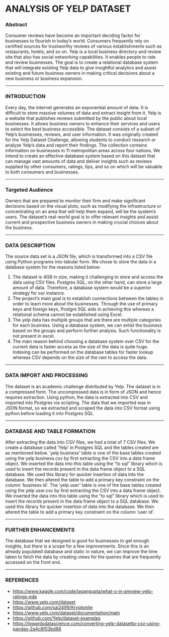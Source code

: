 # ANALYSIS OF YELP DATASET

### Abstract
Consumer reviews have become an important deciding factor for businesses to flourish in today’s world. Consumers frequently rely on certified sources for trustworthy 
reviews of various establishments such as restaurants, hotels, and so on. Yelp is a local business directory and review site that also has social networking capabilities. It 
enables people to rate and review businesses. The goal is to create a relational database system that will integrate existing Yelp data to give insightful analytics and assist
existing and future business owners in making critical decisions about a new business or business expansion.

---
### INTRODUCTION
Every day, the internet generates an exponential amount of data. It is difficult to store massive volumes of data and extract insight from it. Yelp is a website that publishes
reviews submitted by the public about local businesses. It allows business owners to enhance their services and users to select the best business accessible. The dataset consists
of a subset of Yelp’s businesses, reviews, and user information. It was originally created for the Yelp Dataset Challenge, allowing students to conduct research or analyze Yelp’s
data and report their findings. The collection contains information on businesses in 11 metropolitan areas across four nations. We intend to create an effective database system
based on this dataset that can manage vast amounts of data and deliver insights such as reviews supplied by other consumers, ratings, tips, and so on which will be valuable to 
both consumers and businesses.

---
### Targeted Audience

Owners that are prepared to monitor their firm and make significant decisions based on the visual plots, such as modifying the infrastructure or concentrating on an area that
will help them expand, will be the system’s users. The dataset’s real-world goal is to offer relevant insights and assist current and prospective business owners in making 
crucial choices about the business.

---
### DATA DESCRIPTION

The source data set is a JSON file, which is transformed into a CSV file using Python programs into tabular form. We chose to store the data in a database system for the
reasons listed below: 
1. The dataset is 4GB in size, making it challenging to store and access the data using CSV files. Postgres SQL, on the other hand, can store a large amount of data. 
Therefore, a database system would be a superior strategy for our instance.
2. The project’s main goal is to establish connections between the tables in order to learn more about the businesses. Through the use of primary keys and foreign keys, 
Postgre SQL aids in achieving this whereas a relational schema cannot be established using Excel.
3. The yelp data has multiple groups that are there are multiple categories for each business. Using a database system, we can enlist the business based on the groups and 
perform further analysis. Such functionality is not present in excel. 
4. The main reason behind choosing a database system over CSV for the current data is faster access as the size of the data is quite huge. Indexing can be performed on the
database tables for faster lookup whereas CSV depends on the size of the ram to access the data.

---
### DATA IMPORT AND PROCESSING
The dataset is an academic challenge distributed by Yelp. The dataset is in a compressed form. The uncompressed data is in form of JSON and hence requires extraction. 
Using python, the data is extracted into CSV and imported into Postgres via scripting. The data that we imported was in JSON format, so we extracted and scraped the data into
CSV format using python before loading it into Postgres SQL. 

---
### DATABASE AND TABLE FORMATION
After extracting the data into CSV files, we had a total of 7 CSV files. We create a database called ‘Yelp’ in Postgres SQL and the tables created are as mentioned below.
’yelp business’ table is one of the base tables created using the yelp business.csv by first extracting the CSV into a data frame object. We inserted the data into this table
using the “to sql” library which is used to insert the records present in the data frame object to a SQL database. We used this library for quicker insertion of data into 
the database. We then altered the table to add a primary key constraint on the column ‘business id’. The ’yelp user’ table is one of the base tables created using the yelp 
user.csv by first extracting the CSV into a data frame object. We inserted the data into this table using the “to sql” library which is used to insert the records present in
the data frame object to a SQL database. We used this library for quicker insertion of data into the database. We then altered the table to add a primary key constraint on
the column ‘user id’.

---
### FURTHER ENHANCEMENTS
The database that we designed is good for businesses to get enough insights, but there is a scope for a few improvements. Since this is an already populated database and 
static in nature, we can improve the time taken to fetch the data by creating views for the queries that are frequently accessed on the front end.

---
### REFERENCES
- https://www.kaggle.com/code/jagangupta/what-s-in-areview-yelp-ratings-eda
- https://www.yelp.com/dataset
- https://github.com/sai2499/Kryptonite
- https://www.yelp.com/dataset/documentation/main
- https://github.com/Yelp/dataset-examples
- https://towardsdatascience.com/converting-yelp-datasetto-csv-using-pandas-2a4c8f03bd88
